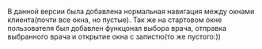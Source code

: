 В данной версии была добавлена нормальная навигация между окнами клиента(почти все окна, но пустые). Так же на стартовом окне пользователя был добавлен функцонал выбора врача, отправка выбранного врача и открытие окна с запистю(то же пустого:))
